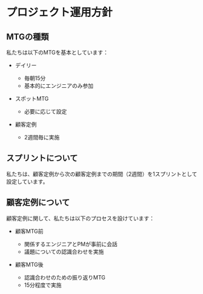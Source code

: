 # プロジェクト運用方針

## MTGの種類

私たちは以下のMTGを基本としています：

* デイリー
  * 毎朝15分
  * 基本的にエンジニアのみ参加

* スポットMTG
  * 必要に応じて設定
  
* 顧客定例
  * 2週間毎に実施

## スプリントについて

私たちは、顧客定例から次の顧客定例までの期間（2週間）を1スプリントとして設定しています。

## 顧客定例について

顧客定例に関して、私たちは以下のプロセスを設けています：

* 顧客MTG前
  * 関係するエンジニアとPMが事前に会話
  * 議題についての認識合わせを実施

* 顧客MTG後
  * 認識合わせのための振り返りMTG
  * 15分程度で実施
